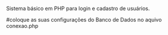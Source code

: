 Sistema básico em PHP para login e cadastro de usuários.

#coloque as suas configurações do Banco de Dados no aquivo conexao.php